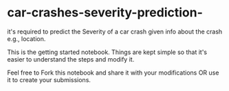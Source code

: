 # car-crashes-severity-prediction-
 it's required to predict the Severity of a car crash given info about the crash  e.g., location.

This is the getting started notebook. Things are kept simple so that it's easier to understand the steps and modify it.

Feel free to Fork this notebook and share it with your modifications OR use it to create your submissions.
